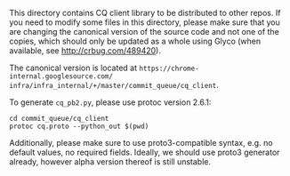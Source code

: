 This directory contains CQ client library to be distributed to other repos. If
you need to modify some files in this directory, please make sure that you are
changing the canonical version of the source code and not one of the copies,
which should only be updated as a whole using Glyco (when available, see
http://crbug.com/489420).

The canonical version is located at `https://chrome-internal.googlesource.com/
infra/infra_internal/+/master/commit_queue/cq_client`.

To generate `cq_pb2.py`, please use protoc version 2.6.1:

    cd commit_queue/cq_client
    protoc cq.proto --python_out $(pwd)

Additionally, please make sure to use proto3-compatible syntax, e.g. no default
values, no required fields. Ideally, we should use proto3 generator already,
however alpha version thereof is still unstable.
